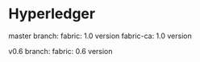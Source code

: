 # Hyperledger

master branch:
fabric: 1.0 version
fabric-ca: 1.0 version

v0.6 branch:
fabric: 0.6 version

